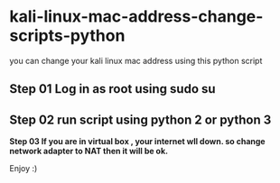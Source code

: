 # kali-linux-mac-address-change-scripts-python
you can change your kali linux mac address using this python script


Step 01
Log in as root using sudo su
-----------------------------------------
Step 02
run script using python 2 or python 3
----------------------------------------
**Step 03
If you are in virtual box , your internet wll down. so change network adapter to NAT then it will be ok.**


Enjoy :)
